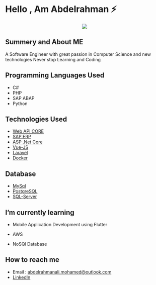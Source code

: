# Hello , Am Abdelrahman ⚡️ 

<p align="center">
  <kbd>
<img src="https://www.7pace.com/wp-content/uploads/2020/08/COVER-Authonomy.png"></img>
  </kbd>
</p>



## Summery and About ME 
A Software Engineer with great passion in Computer Science and new technologies
Never stop Learning and Coding 

## Programming Languages Used 
- C# 
- PHP 
- SAP ABAP
- Python


## Technologies Used 

- [Web API CORE](https://docs.microsoft.com/en-us/aspnet/core/web-api/?view=aspnetcore-5.0)
- [SAP ERP](https://www.sap.com/mena/why-sap.html?campaigncode=CRM-GN21-PPC-NSPBRAB&source=ppc-emea-ao-dg_brand_x_EG_x_x-GOO-x-x&DFA=1&gclid=EAIaIQobChMIs__UjMKR7wIVL4BQBh2FjwEgEAAYAiAAEgJ1gvD_BwE&gclsrc=aw.ds)
- [ASP .Net Core](https://docs.microsoft.com/en-us/aspnet/core/introduction-to-aspnet-core?view=aspnetcore-5.0)
- [Vue-JS](https://vuejs.org/)
- [Laravel](https://laravel.com/docs/4.2/introduction)
- [Docker](https://docs.docker.com/get-started/)

## Database
- [MySql](https://dev.mysql.com/doc/refman/8.0/en/)
- [PostgreSQL](https://www.postgresql.org/docs/12/index.html)
- [SQL-Server](https://en.wikipedia.org/wiki/Microsoft_SQL_Server)


## I’m currently learning 

-  Mobile Application Development using Flutter

- AWS

- NoSQl Database

## How to reach me
- Email : abdelrahmanali.mohamed@outlook.com
- [LinkedIn](https://www.linkedin.com/in/abdelrahman-ali-b24568140/)



